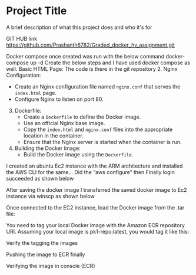 
# Project Title

A brief description of what this project does and who it's for


GIT HUB link 	https://github.com/Prashanth6782/Graded_docker_hv_assignment.git


Docker compose once created was run with the below command 
docker-compose up -d
Create the below steps and I have used docker compose as well.
Basic HTML Page:
The code is there in the git repository 
2. Nginx Configuration:
   - Create an Nginx configuration file named `nginx.conf` that serves the `index.html` page.
   - Configure Nginx to listen on port 80.
3. Dockerfile:
   - Create a `Dockerfile` to define the Docker image.
   - Use an official Nginx base image.
   - Copy the `index.html` and `nginx.conf` files into the appropriate location in the container.
   - Ensure that the Nginx server is started when the container is run.
4. Building the Docker Image:
   - Build the Docker image using the `Dockerfile`.

I created an ubuntu Ec2 instance with the ARM architecture and installed the AWS CLI for the same…
Did the “aws configure” then
Finally login succeeded as shown below 
 
After saving the docker image I transferred the saved docker image to Ec2 instance via winscp as shown below 
 
Once connected to the EC2 instance, load the Docker image from the .tar file:
 
You need to tag your local Docker image with the Amazon ECR repository URI. Assuming your local image is pk1-repo:latest, you would tag it like this:
 
Verify the tagging the images 
 
Pushing the image to ECR finally 
 
Verifying the image in console (ECR) 
 
 



